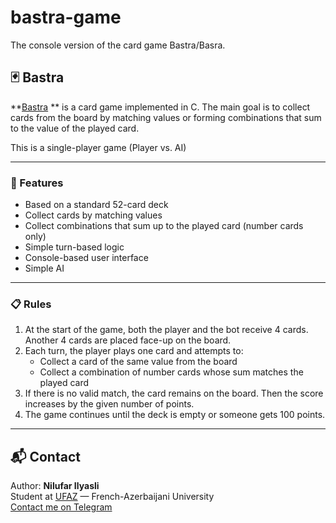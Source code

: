 # bastra-game
The console version of the card game Bastra/Basra.

## 🃏 Bastra

**[Bastra](https://en.wikipedia.org/wiki/Bastra) ** is a card game implemented in C. The main goal is to collect cards from the board by matching values or forming combinations that sum to the value of the played card.

This is a single-player game (Player vs. AI)

---

### 🚀 Features

- Based on a standard 52-card deck  
- Collect cards by matching values  
- Collect combinations that sum up to the played card (number cards only)  
- Simple turn-based logic  
- Console-based user interface
- Simple AI

---

### 📋 Rules

1. At the start of the game, both the player and the bot receive 4 cards. Another 4 cards are placed face-up on the board.  
2. Each turn, the player plays one card and attempts to:
   - Collect a card of the same value from the board  
   - Collect a combination of number cards whose sum matches the played card
3. If there is no valid match, the card remains on the board. Then the score increases by the given number of points.
4. The game continues until the deck is empty or someone gets 100 points.  

---

## 📬 Contact

Author: **Nilufar Ilyasli**  
Student at [UFAZ](https://ufaz.az/) — French-Azerbaijani University  
[Contact me on Telegram](https://t.me/voronkorfy)
